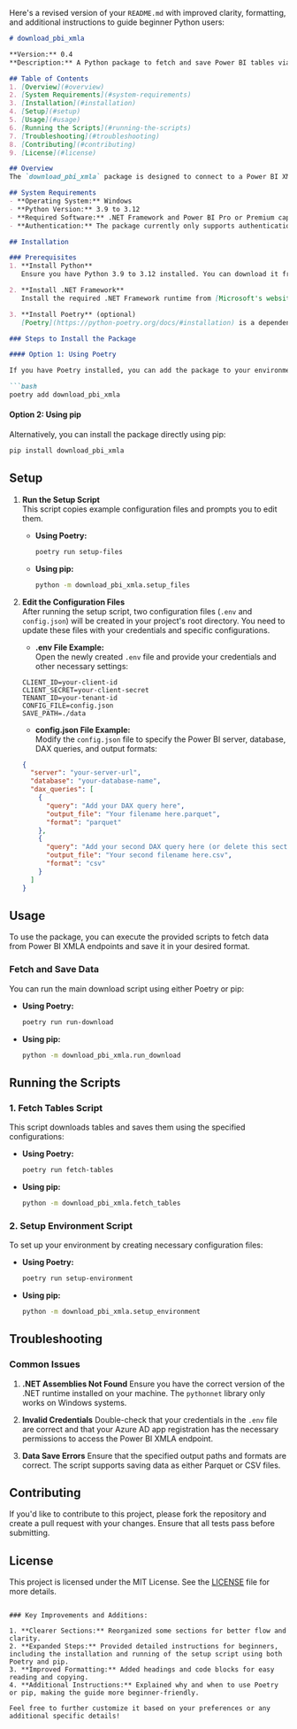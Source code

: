 Here's a revised version of your `README.md` with improved clarity, formatting, and additional instructions to guide beginner Python users:

```markdown
# download_pbi_xmla

**Version:** 0.4  
**Description:** A Python package to fetch and save Power BI tables via the XMLA endpoint using DAX queries. The package allows data to be saved in either Parquet or CSV format.  

## Table of Contents
1. [Overview](#overview)
2. [System Requirements](#system-requirements)
3. [Installation](#installation)
4. [Setup](#setup)
5. [Usage](#usage)
6. [Running the Scripts](#running-the-scripts)
7. [Troubleshooting](#troubleshooting)
8. [Contributing](#contributing)
9. [License](#license)

## Overview
The `download_pbi_xmla` package is designed to connect to a Power BI XMLA endpoint, execute DAX queries, and save the results in either Parquet or CSV formats. This tool is specifically for use in a Windows environment due to its dependency on `.NET` assemblies and the `pythonnet` library.

## System Requirements
- **Operating System:** Windows
- **Python Version:** 3.9 to 3.12
- **Required Software:** .NET Framework and Power BI Pro or Premium capacity access with XMLA endpoint enabled.
- **Authentication:** The package currently only supports authentication using the Microsoft Authentication Library (MSAL) to obtain an access token, supporting Multi-Factor Authentication (MFA).

## Installation

### Prerequisites
1. **Install Python**  
   Ensure you have Python 3.9 to 3.12 installed. You can download it from [python.org](https://www.python.org/downloads/).

2. **Install .NET Framework**  
   Install the required .NET Framework runtime from [Microsoft's website](https://dotnet.microsoft.com/download).

3. **Install Poetry** (optional)  
   [Poetry](https://python-poetry.org/docs/#installation) is a dependency manager for Python that simplifies package installation and management. Follow the instructions on their website to install it.

### Steps to Install the Package

#### Option 1: Using Poetry

If you have Poetry installed, you can add the package to your environment by running:

```bash
poetry add download_pbi_xmla
```

#### Option 2: Using pip

Alternatively, you can install the package directly using pip:

```bash
pip install download_pbi_xmla
```

## Setup

1. **Run the Setup Script**  
   This script copies example configuration files and prompts you to edit them.

   - **Using Poetry:**
     ```bash
     poetry run setup-files
     ```

   - **Using pip:**
     ```bash
     python -m download_pbi_xmla.setup_files
     ```

2. **Edit the Configuration Files**  
   After running the setup script, two configuration files (`.env` and `config.json`) will be created in your project's root directory. You need to update these files with your credentials and specific configurations.

   - **.env File Example:**  
     Open the newly created `.env` file and provide your credentials and other necessary settings:
    ```plaintext
    CLIENT_ID=your-client-id
    CLIENT_SECRET=your-client-secret
    TENANT_ID=your-tenant-id
    CONFIG_FILE=config.json
    SAVE_PATH=./data
    ```
   - **config.json File Example:**  
     Modify the `config.json` file to specify the Power BI server, database, DAX queries, and output formats:
    ```json
    {
      "server": "your-server-url",
      "database": "your-database-name",
      "dax_queries": [
        {
          "query": "Add your DAX query here",
          "output_file": "Your filename here.parquet",
          "format": "parquet"
        },
        {
          "query": "Add your second DAX query here (or delete this section)",
          "output_file": "Your second filename here.csv",
          "format": "csv"
        }
      ]
    }
    ```

## Usage

To use the package, you can execute the provided scripts to fetch data from Power BI XMLA endpoints and save it in your desired format.

### Fetch and Save Data
You can run the main download script using either Poetry or pip:

- **Using Poetry:**
  ```bash
  poetry run run-download
  ```

- **Using pip:**
  ```bash
  python -m download_pbi_xmla.run_download
  ```

## Running the Scripts

### 1. Fetch Tables Script
This script downloads tables and saves them using the specified configurations:

- **Using Poetry:**
  ```bash
  poetry run fetch-tables
  ```

- **Using pip:**
  ```bash
  python -m download_pbi_xmla.fetch_tables
  ```

### 2. Setup Environment Script
To set up your environment by creating necessary configuration files:

- **Using Poetry:**
  ```bash
  poetry run setup-environment
  ```

- **Using pip:**
  ```bash
  python -m download_pbi_xmla.setup_environment
  ```

## Troubleshooting

### Common Issues

1. **.NET Assemblies Not Found**
   Ensure you have the correct version of the .NET runtime installed on your machine. The `pythonnet` library only works on Windows systems.

2. **Invalid Credentials**
   Double-check that your credentials in the `.env` file are correct and that your Azure AD app registration has the necessary permissions to access the Power BI XMLA endpoint.

3. **Data Save Errors**
   Ensure that the specified output paths and formats are correct. The script supports saving data as either Parquet or CSV files.

## Contributing

If you'd like to contribute to this project, please fork the repository and create a pull request with your changes. Ensure that all tests pass before submitting.

## License

This project is licensed under the MIT License. See the [LICENSE](LICENSE) file for more details.
```

### Key Improvements and Additions:

1. **Clearer Sections:** Reorganized some sections for better flow and clarity.
2. **Expanded Steps:** Provided detailed instructions for beginners, including the installation and running of the setup script using both Poetry and pip.
3. **Improved Formatting:** Added headings and code blocks for easy reading and copying.
4. **Additional Instructions:** Explained why and when to use Poetry or pip, making the guide more beginner-friendly. 

Feel free to further customize it based on your preferences or any additional specific details!